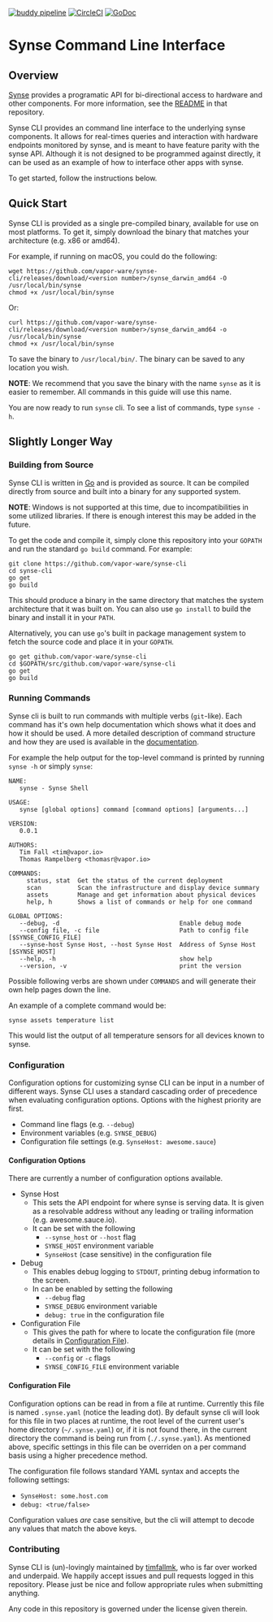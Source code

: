 [![buddy pipeline](https://app.buddy.works/timfall/synse-cli/pipelines/pipeline/50439/badge.svg?token=3ae6c804af4fdb5947b58ba1c544c232bf8d28f6e6d2b07321added2d1cc0bad "buddy pipeline")](https://app.buddy.works/timfall/synse-cli/pipelines/pipeline/50439)
[![CircleCI](https://circleci.com/gh/vapor-ware/synse-cli.svg?style=shield&circle-token=7e11598b349e1d280c7cd78517ababef0f837bc3)](https://circleci.com/gh/vapor-ware/vesh)
[![GoDoc](https://godoc.org/github.com/vapor-ware/synse-cli?status.svg)](http://godoc.org/github.com/vapor-ware/synse-cli)

# Synse Command Line Interface

## Overview

[Synse](https://github.com/vapor-ware/synse-server) provides a programatic API for bi-directional access to hardware and other components. For more information, see the [README](https://github.com/vapor-ware/synse-server/blob/master/README.md) in that repository.

Synse CLI provides an command line interface to the underlying synse components. It allows for real-times queries and interaction with hardware endpoints monitored by synse, and is meant to have feature parity with the synse API. Although it is not designed to be programmed against directly, it can be used as an example of how to interface other apps with synse.

To get started, follow the instructions below.

## Quick Start

Synse CLI is provided as a single pre-compiled binary, available for use on most platforms. To get it, simply download the binary that matches your architecture (e.g. x86 or amd64).

For example, if running on macOS, you could do the following:

```shell
wget https://github.com/vapor-ware/synse-cli/releases/download/<version number>/synse_darwin_amd64 -O /usr/local/bin/synse
chmod +x /usr/local/bin/synse
```

Or:

```shell
curl https://github.com/vapor-ware/synse-cli/releases/download/<version number>/synse_darwin_amd64 -o /usr/local/bin/synse
chmod +x /usr/local/bin/synse
```

To save the binary to `/usr/local/bin/`. The binary can be saved to any location you wish.

**NOTE**: We recommend that you save the binary with the name `synse` as it is easier to remember. All commands in this guide will use this name.

You are now ready to run `synse` cli. To see a list of commands, type `synse -h`.

## Slightly Longer Way

### Building from Source

Synse CLI is written in [Go](https://golang.org) and is provided as source. It can be compiled directly from source and built into a binary for any supported system.

**NOTE**: Windows is not supported at this time, due to incompatibilities in some utilized libraries. If there is enough interest this may be added in the future.

To get the code and compile it, simply clone this repository into your `GOPATH` and run the standard `go build` command. For example:

```shell
git clone https://github.com/vapor-ware/synse-cli
cd synse-cli
go get
go build
```

This should produce a binary in the same directory that matches the system architecture that it was built on. You can also use `go install` to build the binary and install it in your `PATH`.

Alternatively, you can use `go`'s built in package management system to fetch the source code and place it in your `GOPATH`.

```shell
go get github.com/vapor-ware/synse-cli
cd $GOPATH/src/github.com/vapor-ware/synse-cli
go get
go build
```

### Running Commands

Synse cli is built to run commands with multiple verbs (`git`-like). Each command has it's own help documentation which shows what it does and how it should be used. A more detailed description of command structure and how they are used is available in the [documentation](http://godoc.org/github.com/vapor-ware/synse-cli).

For example the help output for the top-level command is printed by running `synse -h` or simply `synse`:

```shell
NAME:
   synse - Synse Shell

USAGE:
   synse [global options] command [command options] [arguments...]

VERSION:
   0.0.1

AUTHORS:
   Tim Fall <tim@vapor.io>
   Thomas Rampelberg <thomasr@vapor.io>

COMMANDS:
     status, stat  Get the status of the current deployment
     scan          Scan the infrastructure and display device summary
     assets        Manage and get information about physical devices
     help, h       Shows a list of commands or help for one command

GLOBAL OPTIONS:
   --debug, -d                                 Enable debug mode
   --config file, -c file                      Path to config file [$SYNSE_CONFIG_FILE]
   --synse-host Synse Host, --host Synse Host  Address of Synse Host [$SYNSE_HOST]
   --help, -h                                  show help
   --version, -v                               print the version
```

Possible following verbs are shown under `COMMANDS` and will generate their own help pages down the line.

An example of a complete command would be:

```shell
synse assets temperature list
```

This would list the output of all temperature sensors for all devices known to synse.

### Configuration

Configuration options for customizing synse CLI can be input in a number of different ways. Synse CLI uses a standard cascading order of precedence when evaluating configuration options. Options with the highest priority are first.

- Command line flags (e.g. `--debug`)
- Environment variables (e.g. `SYNSE_DEBUG`)
- Configuration file settings (e.g. `SynseHost: awesome.sauce`)

#### Configuration Options

There are currently a number of configuration options available.

- Synse Host
   - This sets the API endpoint for where synse is serving data. It is given as a resolvable address without any leading or trailing information (e.g. awesome.sauce.io).
   - It can be set with the following
      - `--synse_host` or `--host` flag
      - `SYNSE_HOST` environment variable
      - `SynseHost` (case sensitive) in the configuration file
- Debug
   - This enables debug logging to `STDOUT`, printing debug information to the screen.
   - In can be enabled by setting the following
      - `--debug` flag
      - `SYNSE_DEBUG` environment variable
      - `debug: true` in the configuration file
- Configuration File
   - This gives the path for where to locate the configuration file (more details in [Configuration File](#configuration)).
   - It can be set with the following
      - `--config` or `-c` flags
      - `SYNSE_CONFIG_FILE` environment variable

#### Configuration File

Configuration options can be read in from a file at runtime. Currently this file is named `.synse.yaml` (notice the leading dot). By default synse cli will look for this file in two places at runtime, the root level of the current user's home directory (`~/.synse.yaml`) or, if it is not found there, in the current directory the command is being run from (`./.synse.yaml`). As mentioned above, specific settings in this file can be overriden on a per command basis using a higher precedence method.

The configuration file follows standard YAML syntax and accepts the following settings:

- `SynseHost: some.host.com`
- `debug: <true/false>`

Configuration values _are_ case sensitive, but the cli will attempt to decode any values that match the above keys.

### Contributing

Synse CLI is (un)-lovingly maintained by [timfallmk](https://github.com/timfallmk), who is far over worked and underpaid. We happily accept issues and pull requests logged in this repository. Please just be nice and follow appropriate rules when submitting anything.

Any code in this repository is governed under the license given therein.
